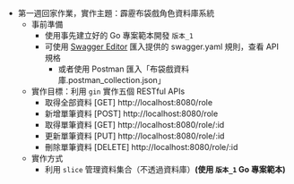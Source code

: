 
- 第一週回家作業，實作主題：霹靂布袋戲角色資料庫系統
    - 事前準備        
        - 使用事先建立好的 Go 專案範本開發 `版本_1`
        - 可使用 [Swagger Editor](https://editor.swagger.io/) 匯入提供的 swagger.yaml 規則，查看 API 規格
            - 或者使用 Postman 匯入「布袋戲資料庫.postman_collection.json」
    - 實作目標：利用 `gin` 實作五個 RESTful APIs
        - 取得全部資料 [GET] http://localhost:8080/role
        - 新增單筆資料 [POST] http://localhost:8080/role
        - 取得單筆資料 [GET] http://localhost:8080/role/:id
        - 更新單筆資料 [PUT] http://localhost:8080/role/:id
        - 刪除單筆資料 [DELETE] http://localhost:8080/role/:id
    - 實作方式
        - 利用 `slice` 管理資料集合（不透過資料庫）**(使用 `版本_1` Go 專案範本)**

